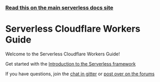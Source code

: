 <!--
title: Serverless - Cloudflare Workers
menuText: Guide
layout: Doc
-->

<!-- DOCS-SITE-LINK:START automatically generated  -->

### [Read this on the main serverless docs site](https://www.serverless.com/framework/docs/providers/cloudflare/guide/)

<!-- DOCS-SITE-LINK:END -->

# Serverless Cloudflare Workers Guide

Welcome to the Serverless Cloudflare Workers Guide!

Get started with the [Introduction to the Serverless framework](./intro.md)

If you have questions, join the [chat in gitter](https://gitter.im/serverless/serverless) or [post over on the forums](http://forum.serverless.com/)
